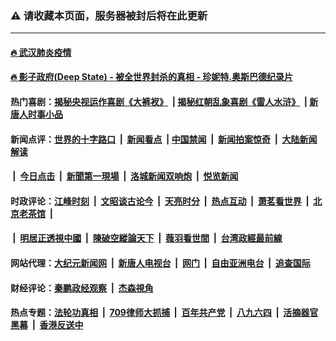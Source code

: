 ### ⚠️ 请收藏本页面，服务器被封后将在此更新

---

#### [🔥 武汉肺炎疫情](http://167.172.213.188:10000/videos/corona/)
#### [🔥 影子政府(Deep State) - 被全世界封杀的真相 - 珍妮特.奥斯巴德纪录片](http://167.172.213.188:10000/videos/res2/FallOfTheCabal/)

#### 热门喜剧：[揭秘央视运作喜剧《大裤衩》](http://167.172.213.188:10000/videos/res/big-shorts/) &nbsp;|&nbsp;[揭秘红朝乱象喜剧《雷人水浒》](http://167.172.213.188:10000/videos/res/OutlawsOfMarsh/) &nbsp;|&nbsp;[新唐人时事小品](http://167.172.213.188:10000/videos/res/comedy/)

#### 新闻点评：[世界的十字路口](http://167.172.213.188/tanghao/) &nbsp;|&nbsp; [新闻看点](http://167.172.213.188/news-insight/) &nbsp;|&nbsp;[中国禁闻](http://167.172.213.188/ntdtv-news/) &nbsp;|&nbsp; [新闻拍案惊奇](http://167.172.213.188/dayu/) &nbsp;|&nbsp; [大陆新闻解读](http://167.172.213.188/ntdtv-comedy/)
####   &nbsp;|&nbsp;  [今日点击](http://167.172.213.188/news-click/)  &nbsp;|&nbsp; [新聞第一現場](http://167.172.213.188/primary-scene/) &nbsp;|&nbsp; [洛城新闻双响炮](http://167.172.213.188/la-news/) &nbsp;|&nbsp; [悦览新闻](http://167.172.213.188/dingyue/)

#### 时政评论：[江峰时刻](http://167.172.213.188/today-in-history/) &nbsp;|&nbsp; [文昭谈古论今](http://167.172.213.188/wenzhao/) &nbsp;|&nbsp; [天亮时分](http://167.172.213.188/tianliang/) &nbsp;|&nbsp; [热点互动](http://167.172.213.188/ntdtv-rdhd/) &nbsp;|&nbsp; [萧茗看世界](http://167.172.213.188/simonegao/) &nbsp;|&nbsp; [北京老茶馆](http://167.172.213.188/teahouse/)  &nbsp;|&nbsp;  
####   &nbsp;|&nbsp;  [明居正透視中國](http://167.172.213.188/decoding-china/)  &nbsp;|&nbsp; [陳破空縱論天下](http://167.172.213.188/pokong/)  &nbsp;|&nbsp; [薇羽看世間](http://167.172.213.188/weiyu/)  &nbsp;|&nbsp; [台湾政經最前線](http://167.172.213.188/taiwan/)   

#### 网站代理：[大纪元新闻网](http://167.172.213.188:10080/gb/) &nbsp;|&nbsp; [新唐人电视台](http://167.172.213.188:8808/gb/) &nbsp;|&nbsp; [网门](http://167.172.213.188:11000/) &nbsp;|&nbsp; [自由亚洲电台](http://167.172.213.188:9800/mandarin/) &nbsp;|&nbsp; [追查国际](http://167.172.213.188:10010/)

#### 财经评论：[秦鹏政经观察](http://167.172.213.188/qinpeng/) &nbsp;|&nbsp; [杰森視角 ](http://167.172.213.188/jason/)

#### 热点专题：[法轮功真相](http://167.172.213.188:10000/videos/truth.html) &nbsp;|&nbsp; [709律师大抓捕](http://167.172.213.188:10000/videos/709/) &nbsp;|&nbsp; [百年共产党](http://167.172.213.188:10000/videos/ccp.html) &nbsp;|&nbsp; [八九六四](http://167.172.213.188:10000/videos/88/)  &nbsp;|&nbsp; [活摘器官黑幕](http://167.172.213.188:10000/videos/res/Organs/)  &nbsp;|&nbsp; [香港反送中](http://167.172.213.188:10000/videos/res/hk/) 

<img src='http://gfw-breaker.win/link40.md' width='0px' height='0px'/>
